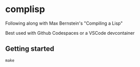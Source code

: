 # complisp

Following along with Max Bernstein's "Compiling a Lisp"

Best used with Github Codespaces or a VSCode devcontainer

## Getting started

`make`

